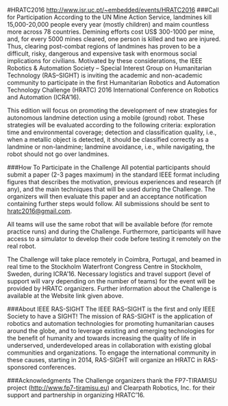 #HRATC2016
http://www.isr.uc.pt/~embedded/events/HRATC2016
###Call for Participation
According to the UN Mine Action Service, landmines kill 15,000-20,000 people every year (mostly children) and maim countless more across 78 countries. Demining efforts cost US$ 300-1000 per mine, and, for every 5000 mines cleared, one person is killed and two are injured. Thus, clearing post-combat regions of landmines has proven to be a difficult, risky, dangerous and expensive task with enormous social implications for civilians. Motivated by these considerations, the IEEE Robotics & Automation Society – Special Interest Group on Humanitarian Technology (RAS–SIGHT) is inviting the academic and non-academic community to participate in the first Humanitarian Robotics and Automation Technology Challenge (HRATC) 2016 International Conference on Robotics and Automation (ICRA’16).

This edition will focus on promoting the development of new strategies for autonomous landmine detection using a mobile (ground) robot. These strategies will be evaluated according to the following criteria: exploration time and environmental coverage; detection and classification quality, i.e., when a metallic object is detected, it should be classified correctly as a landmine or non-landmine; landmine avoidance, i.e., while navigating, the robot should not go over landmines.

###How To Participate in the Challenge
All potential participants should submit a paper (2-3 pages maximum) in the standard IEEE format including figures that describes the motivation, previous experiences and research (if any), and the main techniques that will be used during the Challenge. The organizers will then evaluate this paper and an acceptance notification containing further steps would follow. All submissions should be sent to hratc2016@gmail.com.

All teams will use the same robot that will be available before (for remote practice runs) and during the Challenge. Furthermore, participants will have access to a simulator to develop their code before testing it remotely on the real robot.

The Challenge will take place remotely in Coimbra, Portugal, and beamed in real time to the Stockholm Waterfront Congress Centre in Stockholm, Sweden, during ICRA’16. Necessary logistics and travel support (level of support will vary depending on the number of teams) for the event will be provided by HRATC organizers. Further information about the Challenge is available at the Website link given above.

###About IEEE RAS-SIGHT 
The IEEE RAS–SIGHT is the first and only IEEE Society to have a SIGHT! The mission of RAS-SIGHT is the application of robotics and automation technologies for promoting humanitarian causes around the globe, and to leverage existing and emerging technologies for the benefit of humanity and towards increasing the quality of life in underserved, underdeveloped areas in collaboration with existing global communities and organizations. To engage the international community in these causes, starting in 2014, RAS-SIGHT will organize an HRATC in RAS-sponsored conferences.

###Acknowledgments
The Challenge organizers thank the FP7-TIRAMISU project (http://www.fp7-tiramisu.eu) and Clearpath Robotics, Inc. for their support and partnership in organizing HRATC’16.
